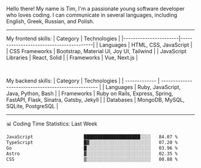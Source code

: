 
Hello there! My name is Tim, I'm a passionate young software developer who loves coding. I can communicate in several languages, including English, Greek, Russian, and Polish. 

---

<div>

My frontend skills:
| Category | Technologies |
|-----------------------|-----------------------------------------|
| Languages | HTML, CSS, JavaScript |
| CSS Frameworks | Bootstrap, Material UI, Joy UI, Tailwind |
| JavaScript Libraries | React, Solid |
| Frameworks | Vue, Next.js |

<br/>

My backend skills:
| Category | Technologies |
| ------------- | --------------------------------------------------- |
| Languages | Ruby, JavaScript, Java, Python, Bash |
| Frameworks | Ruby on Rails, Express, Spring, FastAPI, Flask, Sinatra, Gatsby, Jekyll |
| Databases | MongoDB, MySQL, SQLite, PostgreSQL |

</div>

---

<div id="skills" align="center">
<!--       <img class="img" src="https://raw.githubusercontent.com/talmkg/github-stats/master/generated/overview.svg#gh-dark-mode-only"/>
      <img class="img" src="https://raw.githubusercontent.com/talmkg/github-stats/master/generated/languages.svg#gh-dark-mode-only"/>
      <img class="img" src="https://raw.githubusercontent.com/talmkg/github-stats/master/generated/overview.svg#gh-light-mode-only"/>
      <img class="img" src="https://raw.githubusercontent.com/talmkg/github-stats/master/generated/languages.svg#gh-light-mode-only"/> -->

<!-- ![](http://github-profile-summary-cards.vercel.app/api/cards/stats?username=talmkg&theme=moltack) ![](http://github-profile-summary-cards.vercel.app/api/cards/productive-time?username=talmkg&theme=moltack&utcOffset=8) -->

</div>

📊 Coding Time Statistics: Last Week
<!--START_SECTION:waka-->

```txt
JavaScript                   █████████████████████░░░░   84.07 %
TypeScript                   █▓░░░░░░░░░░░░░░░░░░░░░░░   07.20 %
Go                           █░░░░░░░░░░░░░░░░░░░░░░░░   03.96 %
Astro                        ▓░░░░░░░░░░░░░░░░░░░░░░░░   02.35 %
CSS                          ▒░░░░░░░░░░░░░░░░░░░░░░░░   00.88 %
```

<!--END_SECTION:waka-->

<!--
---
<div align="center">
      <img src="https://i.pinimg.com/736x/58/fa/48/58fa48ad5263beafc161999eb68341da.jpg"  width="33%"/>
      <img src="https://i.pinimg.com/564x/aa/f3/37/aaf33792278d25c0c30f7f83555597b8.jpg"  width="33%"/>
      <img src="https://i.pinimg.com/736x/ed/b0/c0/edb0c004ba777032488f5067218df68e.jpg"  width="33%"/>
</div>-->
